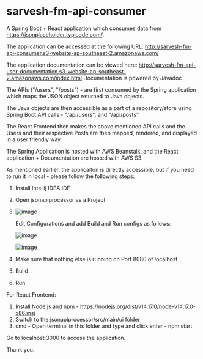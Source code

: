 # sarvesh-fm-api-consumer

A Spring Boot + React application which consumes data from https://jsonplaceholder.typicode.com/.

The application can be accessed at the following URL:
http://sarvesh-fm-api-consumer.s3-website-ap-southeast-2.amazonaws.com/

The application documentation can be viewed here:
http://sarvesh-fm-api-user-documentation.s3-website-ap-southeast-2.amazonaws.com/index.html
Documentation is powered by Javadoc

The APIs ("/users", "/posts") - are first consumed by the Spring application which maps the JSON object returned to Java objects.

The Java objects are then accessible as a part of a repository/store using Spring Boot API calls - "/api/users", and "/api/posts"

The React Frontend then makes the above mentioned API calls and the Users and their respective Posts are then mapped, rendered, and displayed in a user friendly way.

The Spring Application is hosted with AWS Beanstalk, and the React application + Documentation are hosted with AWS S3.

As mentioned earlier, the applicaiton is directly accessible, but if you need to run it in local - please follow the following steps:

1. Install Intellij IDEA IDE
2. Open jsonapiprocessor as a Project
3. ![image](https://user-images.githubusercontent.com/35260770/119262758-845be880-bc30-11eb-8f37-278d6f948c6e.png)

   Edit Configurations and add Build and Run configs as follows:
   
   ![image](https://user-images.githubusercontent.com/35260770/119262885-e74d7f80-bc30-11eb-84e2-7372cfb5b248.png)
   
   ![image](https://user-images.githubusercontent.com/35260770/119262927-13690080-bc31-11eb-9590-6b51e63c1c40.png)
   
4. Make sure that nothing else is running on Port 8080 of localhost
5. Build
6. Run

For React Frontend:

1. Install Node.js and npm - https://nodejs.org/dist/v14.17.0/node-v14.17.0-x86.msi
2. Switch to the jsonapiprocessor/src/main/ui folder
3. cmd - Open terminal in this folder and type and click enter - npm start

Go to localhost:3000 to access the application.

Thank you.
